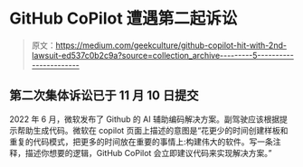 # GitHub CoPilot 遭遇第二起诉讼

> 原文：<https://medium.com/geekculture/github-copilot-hit-with-2nd-lawsuit-ed537c0b2c9a?source=collection_archive---------5----------------------->

## 第二次集体诉讼已于 11 月 10 日提交

2022 年 6 月，微软发布了 Github 的 AI 辅助编码解决方案。副驾驶应该根据提示帮助生成代码。微软在 copilot 页面上描述的意图是“花更少的时间创建样板和重复的代码模式，把更多的时间放在重要的事情上:构建伟大的软件。写一条注释，描述你想要的逻辑，GitHub CoPilot 会立即建议代码来实现解决方案。”